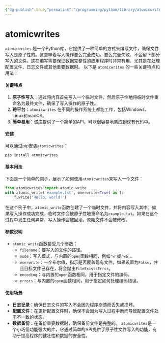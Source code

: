 ```yaml
---
{"dg-publish":true,"permalink":"/programming/python/library/atomicwrites/","contentClasses":".content svg {width: 100%; height: auto;}"}
---
```



# atomicwrites

`atomicwrites` 是一个Python库，它提供了一种简单的方式来编写文件，确保文件写入是原子性的。这意味着写入操作要么完全成功，要么完全失败，不会留下部分写入的文件。这在编写需要保证数据完整性的应用程序时非常有用，尤其是在处理配置文件、日志文件或其他重要数据时。 以下是 `atomicwrites` 的一些关键特点和用法：

#### 关键特点

1. **原子性写入**：通过将内容首先写入一个临时文件，然后原子性地将临时文件重命名为最终文件，确保了写入操作的原子性。
2. **跨平台**：`atomicwrites` 在不同的操作系统上都能工作，包括Windows、Linux和macOS。
3. **简单易用**：该库提供了一个简单的API，可以很容易地集成到现有代码中。

#### 安装

可以通过pip安装`atomicwrites`：

```bash
pip install atomicwrites
```

#### 基本用法

下面是一个简单的例子，展示了如何使用`atomicwrites`来写入一个文件：

```python
from atomicwrites import atomic_write
with atomic_write('example.txt', overwrite=True) as f:
    f.write('Hello, world!')
```

在这个例子中，`atomic_write`函数创建了一个临时文件，并将内容写入其中。如果写入操作成功完成，临时文件会被原子性地重命名为`example.txt`。如果在这个过程中发生任何异常，写入操作会被回滚，原始文件不会被修改。

#### 参数说明

* `atomic_write`函数接受几个参数：
  * `filename`：要写入的文件的路径。
  * `mode`：写入模式，与内置的`open`函数相同，例如`'w'`或`'wb'`。
  * `overwrite`：一个布尔值，指示是否覆盖现有文件。如果设置为`False`，并且目标文件已存在，将会抛出`FileExistsError`。
  * `encoding`：与内置的`open`函数相同，用于指定文件的编码。
  * `errors`：与内置的`open`函数相同，用于指定如何处理编码错误。

#### 使用场景

* **日志记录**：确保日志文件的写入不会因为程序崩溃而丢失或损坏。
* **配置文件**：在更新配置文件时，确保不会因为写入过程中断而导致配置文件处于不一致的状态。
* **数据备份**：在备份重要数据时，确保备份文件是完整的。 `atomicwrites`是一个小巧但功能强大的库，它通过简单的API提供了原子性文件写入的功能，有助于提高程序的健壮性和数据的安全性。